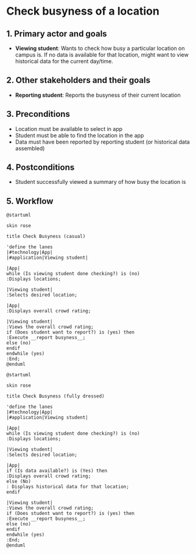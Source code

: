 
# Check busyness of a location

## 1. Primary actor and goals

* __Viewing student__: Wants to check how busy a particular location on campus is. If no data is available for that location, might want to view historical data for the current day/time.


## 2. Other stakeholders and their goals

* __Reporting student__: Reports the busyness of their current location

## 3. Preconditions

* Location must be available to select in app
* Student must be able to find the location in the app
* Data must have been reported by reporting student (or historical data assembled)

## 4. Postconditions

* Student successfully viewed a summary of how busy the location is

## 5. Workflow


```plantuml
@startuml

skin rose

title Check Busyness (casual)

'define the lanes
|#technology|App|
|#application|Viewing student|

|App|
while (Is viewing student done checking?) is (no)
:Displays locations;

|Viewing student|
:Selects desired location;

|App|
:Displays overall crowd rating;

|Viewing student|
:Views the overall crowd rating;
if (Does student want to report?) is (yes) then 
:Execute __report busyness__;
else (no)
endif
endwhile (yes)
:End; 
@enduml
```

```plantuml
@startuml

skin rose

title Check Busyness (fully dressed)

'define the lanes
|#technology|App|
|#application|Viewing student|

|App|
while (Is viewing student done checking?) is (no)
:Displays locations;

|Viewing student|
:Selects desired location;

|App|
if (Is data available?) is (Yes) then
:Displays overall crowd rating;
else (No)
: Displays historical data for that location;
endif

|Viewing student|
:Views the overall crowd rating;
if (Does student want to report?) is (yes) then 
:Execute __report busyness__;
else (no)
endif
endwhile (yes)
:End; 
@enduml
```



